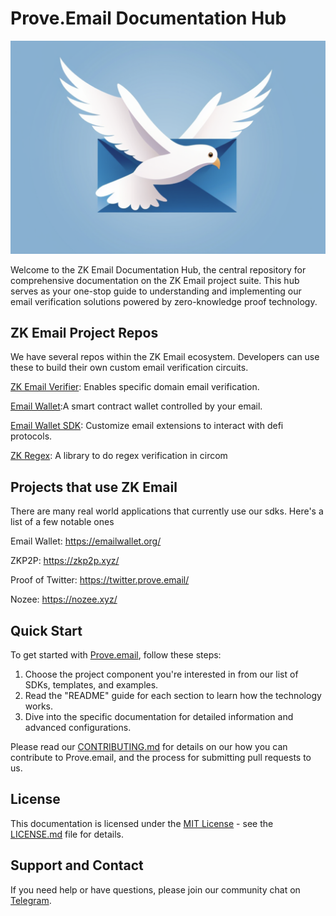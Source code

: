 # Prove.Email Documentation Hub

![Prove Email Logo](public/ProveEmailLogo.png)

Welcome to the ZK Email Documentation Hub, the central repository for comprehensive documentation on the ZK Email project suite. This hub serves as your one-stop guide to understanding and implementing our email verification solutions powered by zero-knowledge proof technology.

## ZK Email Project Repos

We have several repos within the ZK Email ecosystem. Developers can use these to build their own custom email verification circuits.

[ZK Email Verifier](https://github.com/zkemail/zk-email-verify): Enables specific domain email verification.

[Email Wallet](https://github.com/zkemail/email-wallet):A smart contract wallet controlled by your email.

[Email Wallet SDK](https://github.com/zkemail/email-wallet-sdk): Customize email extensions to interact with defi protocols.

[ZK Regex](https://github.com/zkemail/zk-regex): A library to do regex verification in circom

## Projects that use ZK Email

There are many real world applications that currently use our sdks. Here's a list of a few notable ones

Email Wallet: https://emailwallet.org/

ZKP2P: https://zkp2p.xyz/

Proof of Twitter: https://twitter.prove.email/

Nozee: https://nozee.xyz/


## Quick Start

To get started with [Prove.email](https://prove.email/), follow these steps:

1. Choose the project component you're interested in from our list of SDKs, templates, and examples.
2. Read the "README" guide for each section to learn how the technology works.
3. Dive into the specific documentation for detailed information and advanced configurations.

Please read our [CONTRIBUTING.md](CONTRIBUTING.md) for details on our how you can contribute to Prove.email, and the process for submitting pull requests to us.

## License

This documentation is licensed under the [MIT License](LICENSE.md) - see the [LICENSE.md](LICENSE.md) file for details.

## Support and Contact

If you need help or have questions, please join our community chat on [Telegram](https://t.me/zkemail).
